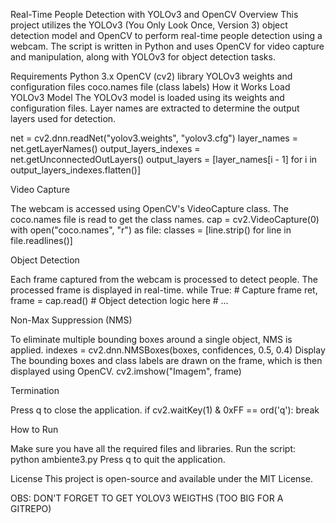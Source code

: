 Real-Time People Detection with YOLOv3 and OpenCV
Overview
This project utilizes the YOLOv3 (You Only Look Once, Version 3) object detection model and OpenCV to perform real-time people detection using a webcam. The script is written in Python and uses OpenCV for video capture and manipulation, along with YOLOv3 for object detection tasks.

Requirements
Python 3.x
OpenCV (cv2) library
YOLOv3 weights and configuration files
coco.names file (class labels)
How it Works
Load YOLOv3 Model
The YOLOv3 model is loaded using its weights and configuration files. Layer names are extracted to determine the output layers used for detection.


net = cv2.dnn.readNet("yolov3.weights", "yolov3.cfg")
layer_names = net.getLayerNames()
output_layers_indexes = net.getUnconnectedOutLayers()
output_layers = [layer_names[i - 1] for i in output_layers_indexes.flatten()]

Video Capture

The webcam is accessed using OpenCV's VideoCapture class. The coco.names file is read to get the class names.
cap = cv2.VideoCapture(0)
with open("coco.names", "r") as file:
    classes = [line.strip() for line in file.readlines()]

Object Detection

Each frame captured from the webcam is processed to detect people. The processed frame is displayed in real-time.
while True:
    # Capture frame
    ret, frame = cap.read()
    # Object detection logic here
    # ...

Non-Max Suppression (NMS)

To eliminate multiple bounding boxes around a single object, NMS is applied.
indexes = cv2.dnn.NMSBoxes(boxes, confidences, 0.5, 0.4)
Display
The bounding boxes and class labels are drawn on the frame, which is then displayed using OpenCV.
cv2.imshow("Imagem", frame)

Termination

Press q to close the application.
if cv2.waitKey(1) & 0xFF == ord('q'):
    break

How to Run

Make sure you have all the required files and libraries.
Run the script: python ambiente3.py
Press q to quit the application.

License
This project is open-source and available under the MIT License.


OBS: DON'T FORGET TO GET YOLOV3 WEIGTHS (TOO BIG FOR A GITREPO)
